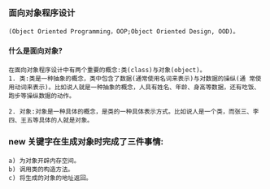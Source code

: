 ### 面向对象程序设计
    (Object Oriented Programming，OOP;Object Oriented Design, OOD)。

#### 什么是面向对象? 
    在面向对象程序设计中有两个重要的概念:类(class)与对象(object)。
    1. 类:类是一种抽象的概念，类中包含了数据(通常使用名词来表示)与对数据的操纵(通 常使用动词来表示)。比如说人就是一种抽象的概念，人具有姓名、年龄、身高等数据，还有吃饭、跑步等操纵数据的动作。

    2. 对象:对象是一种具体的概念，是类的一种具体表示方式。比如说人是一个类，而张三、李四、王五等具体的人就是对象。

### new 关键字在生成对象时完成了三件事情:
    a) 为对象开辟内存空间。
    b) 调用类的构造方法。
    c) 将生成的对象的地址返回。